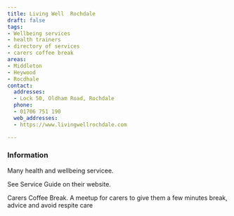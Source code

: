 ```yaml
---
title: Living Well  Rochdale
draft: false
tags:
- Wellbeing services
- health trainers
- directory of services
- carers coffee break
areas:
- Middleton
- Heywood
- Rocdhale
contact:
  addresses:
  - Lock 50, Oldham Road, Rochdale
  phone:
  - 01706 751 190
  web_addresses:
  - https://www.livingwellrochdale.com

---
```


### Information
Many health and wellbeing servicee.

See Service Guide on their website.

Carers Coffee Break. A meetup for carers to give them
a few minutes break, advice and avoid respite care
